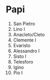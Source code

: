 # Papi

1. San Pietro 
2. Lino I
3. Anacleto/Cleto
4. Clemente I
5. Evaristo
6. Alessandro I
7. Sisto I
8. Telesforo
9. Igino
10. Pio I
